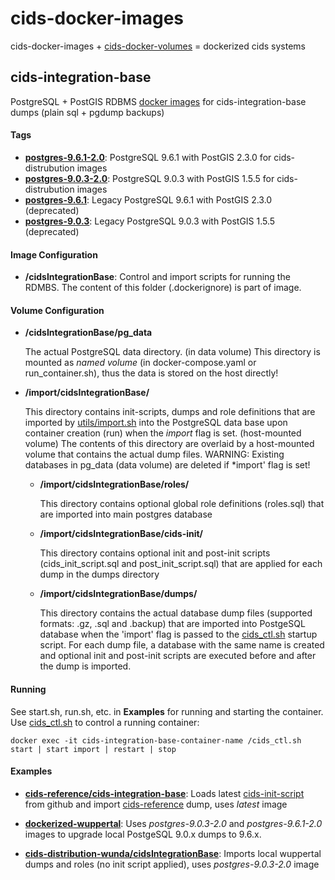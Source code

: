 # cids-docker-images

cids-docker-images + [cids-docker-volumes](https://github.com/cismet/cids-docker-volumes) = dockerized cids systems

## cids-integration-base

PostgreSQL + PostGIS RDBMS [docker images](https://hub.docker.com/r/cismet/cids-integration-base/) for cids-integration-base dumps (plain sql + pgdump backups)

#### Tags

- **[postgres-9.6.1-2.0](https://github.com/cismet/cids-docker-images/releases/tag/postgres-9.6.1-2.0)**: PostgreSQL 9.6.1 with PostGIS 2.3.0 for cids-distrubution images
- **[postgres-9.0.3-2.0](https://github.com/cismet/cids-docker-images/releases/tag/postgres-9.0.3-2.0)**: PostgreSQL 9.0.3 with PostGIS 1.5.5 for cids-distrubution images
- **[postgres-9.6.1](https://github.com/cismet/cids-docker-images/releases/tag/postgres-9.6.1)**: Legacy PostgreSQL 9.6.1 with PostGIS 2.3.0 (deprecated)
- **[postgres-9.0.3](https://github.com/cismet/cids-docker-images/releases/tag/postgres-9.0.3)**: Legacy PostgreSQL 9.0.3 with PostGIS 1.5.5 (deprecated)

#### Image Configuration

- **/cidsIntegrationBase**:  Control and import scripts for running the RDMBS. The content of this folder (.dockerignore) is part of image. 

#### Volume Configuration

- **/cidsIntegrationBase/pg_data**

  The actual PostgreSQL data directory. (in data volume) This directory is mounted as *named volume* (in docker-compose.yaml or run_container.sh), thus the data is stored on the host directly!
  
- **/import/cidsIntegrationBase/**

    This directory contains init-scripts, dumps and role definitions that are imported by [utils/import.sh](https://github.com/cismet/cids-docker-images/blob/master/cids-integration-base/cidsIntegrationBase/utils/import.sh) into the PostgreSQL data base upon container creation (run) when the *import* flag is set. (host-mounted volume) The contents of this directory are overlaid by a host-mounted volume that contains the actual dump files. WARNING: Existing databases in pg_data (data volume) are deleted if *import' flag is set! 
    
    - **/import/cidsIntegrationBase/roles/**
    
        This directory contains optional global role definitions (roles.sql) that are imported into main postgres database
        
    - **/import/cidsIntegrationBase/cids-init/**
    
        This directory contains optional init and post-init scripts (cids_init_script.sql and post_init_script.sql) that are applied for each dump in the dumps directory
    
    - **/import/cidsIntegrationBase/dumps/**

        This directory contains the actual database dump files (supported formats: .gz, .sql and .backup) that are imported into PostgeSQL database when the 'import' flag  is passed to the [cids_ctl.sh](https://github.com/cismet/cids-docker-images/blob/master/cids-integration-base/cidsIntegrationBase/cids_ctl.sh) startup script. For each dump file, a database with the same name is created and optional init and post-init scripts are executed before and after the dump is imported. 

#### Running

See start.sh, run.sh, etc. in **Examples** for running and starting the container. Use [cids_ctl.sh](https://github.com/cismet/cids-docker-images/blob/master/cids-integration-base/cidsIntegrationBase/cids_ctl.sh) to control a running container:

``
docker exec -it cids-integration-base-container-name /cids_ctl.sh start | start import | restart | stop
``

#### Examples

- **[cids-reference/cids-integration-base](https://github.com/cismet/cids-docker-volumes/tree/master/cids-reference/cids-integration-base)**: Loads latest [cids-init-script](https://raw.githubusercontent.com/cismet/cids-init/dev/cids_init_script.sql) from github and import [cids-reference](https://github.com/cismet/cids-docker-volumes/blob/master/cids-reference/cids-integration-base/import/dumps/cids_reference.sql) dump, uses *latest* image


-  **[dockerized-wuppertal](https://github.com/cismet/developer-space/tree/dockerized-wuppertal/scripts)**: Uses *postgres-9.0.3-2.0* and *postgres-9.6.1-2.0* images to upgrade local PostgeSQL 9.0.x dumps to 9.6.x. 

-  **[cids-distribution-wunda/cidsIntegrationBase](https://github.com/cismet/developer-space/tree/dockerized-wuppertal/wunda-docker-volumes/cids-distribution-wunda/cidsIntegrationBase)**: Imports local wuppertal dumps and roles (no init script applied), uses *postgres-9.0.3-2.0* image


